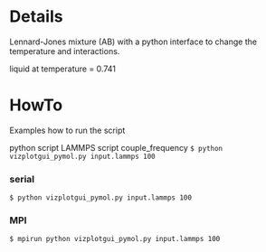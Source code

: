 # Details

Lennard-Jones mixture (AB) with a python interface to change the temperature and interactions.

liquid at temperature =  0.741


# HowTo
Examples how to run the script

  python script  LAMMPS script couple_frequency
`$ python vizplotgui_pymol.py input.lammps 100`

### serial
`$ python vizplotgui_pymol.py input.lammps 100`
### MPI
`$ mpirun python vizplotgui_pymol.py input.lammps 100`

